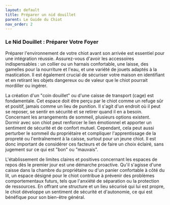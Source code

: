 ```yaml
---
layout: default
title: Préparer un nid douillet
parent: Le Guide du Chiot
nav_order: 2
---
```


### **Le Nid Douillet : Préparer Votre Foyer**

Préparer l'environnement de votre chiot avant son arrivée est essentiel pour une intégration réussie. Assurez-vous d'avoir les accessoires indispensables : un collier ou un harnais confortable, une laisse, des gamelles pour la nourriture et l'eau, et une variété de jouets adaptés à la mastication. Il est également crucial de sécuriser votre maison en identifiant et en retirant les objets dangereux ou de valeur que le chiot pourrait mordiller ou ingérer.

La création d'un "coin douillet" ou d'une caisse de transport (cage) est fondamentale. Cet espace doit être perçu par le chiot comme un refuge sûr et positif, jamais comme un lieu de punition. Il s'agit d'un endroit où il peut se reposer, se sentir en sécurité et se retirer quand il en a besoin. Concernant les arrangements de sommeil, plusieurs options existent. Dormir avec son chiot peut renforcer le lien émotionnel et apporter un sentiment de sécurité et de confort mutuel. Cependant, cela peut aussi perturber le sommeil du propriétaire et compliquer l'apprentissage de la propreté ou l'entraînement à la caisse, surtout pour un jeune chiot. Il est donc important de considérer ces facteurs et de faire un choix éclairé, sans jugement sur ce qui est "bon" ou "mauvais".

L'établissement de limites claires et positives concernant les espaces de repos dès le premier jour est une démarche proactive. Qu'il s'agisse d'une caisse dans la chambre du propriétaire ou d'un panier confortable à côté du lit, un espace désigné pour le chiot contribue à prévenir des problèmes comportementaux futurs, tels que l'anxiété de séparation ou la protection de ressources. En offrant une structure et un lieu sécurisé qui lui est propre, le chiot développe un sentiment de sécurité et d'autonomie, ce qui est bénéfique pour son bien-être général. 